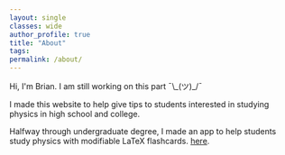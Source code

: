 ```yaml
---
layout: single
classes: wide
author_profile: true
title: "About"
tags:
permalink: /about/
---
```

Hi, I'm Brian. I am still working on this part ¯\\\_(ツ)\_/¯

I made this website to help give tips to students interested in studying physics in high school and college. 

Halfway through undergraduate degree, I made an app to help students study physics with modifiable LaTeX flashcards.  [here](https://play.google.com/store/apps/details?id=com.seymour.brian.latexflashcards&hl=en_US).
